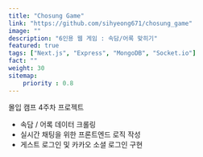 ```yaml
---
title: "Chosung Game"
link: "https://github.com/sihyeong671/chosung_game"
image: ""
description: "6인용 웹 게임 : 속담/어록 맞히기"
featured: true
tags: ["Next.js", "Express", "MongoDB", "Socket.io"]
fact: ""
weight: 30
sitemap: 
    priority : 0.8
---
```

<!-- Read More -->
몰입 캠프 4주차 프로젝트
- 속담 / 어록 데이터 크롤링
- 실시간 채팅을 위한 프론트엔드 로직 작성
- 게스트 로그인 및 카카오 소셜 로그인 구현